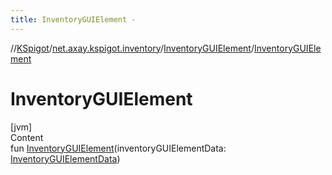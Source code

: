 ```yaml
---
title: InventoryGUIElement -
---
```

//[KSpigot](../../index.md)/[net.axay.kspigot.inventory](../index.md)/[InventoryGUIElement](index.md)/[InventoryGUIElement](-inventory-g-u-i-element.md)



# InventoryGUIElement  
[jvm]  
Content  
fun [InventoryGUIElement](-inventory-g-u-i-element.md)(inventoryGUIElementData: [InventoryGUIElementData](../-inventory-g-u-i-element-data/index.md))  



